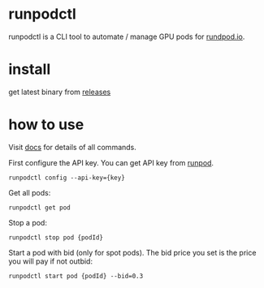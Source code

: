 # runpodctl
runpodctl is a CLI tool to automate / manage GPU pods for [rundpod.io](https://runpod.io).

# install
get latest binary from [releases](/Run-Pod/runpodctl/releases)

# how to use
Visit [docs](doc/runpodctl.md) for details of all commands.

First configure the API key. You can get API key from [runpod](https://runpod.io/client/settings).
```
runpodctl config --api-key={key}
```
Get all pods:
```
runpodctl get pod
```
Stop a pod:
```
runpodctl stop pod {podId}
```
Start a pod with bid (only for spot pods). The bid price you set is the price you will pay if not outbid:
```
runpodctl start pod {podId} --bid=0.3
```
